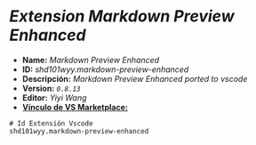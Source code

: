 <!-- Autor: Daniel Benjamin Perez Morales -->
<!-- GitHub: https://github.com/DanielBenjaminPerezMoralesDev13 -->
<!-- GitLab: https://gitlab.com/DanielBenjaminPerezMoralesDev13 -->
<!-- Correo electrónico: danielperezdev@proton.me -->
# ***Extension Markdown Preview Enhanced***

- **Name:** *Markdown Preview Enhanced*
- **ID:** *shd101wyy.markdown-preview-enhanced*
- **Descripción:** *Markdown Preview Enhanced ported to vscode*
- **Version:** *`0.8.13`*
- **Editor:** *Yiyi Wang*
- **[Vínculo de VS Marketplace:](https://marketplace.visualstudio.com/items?itemName=shd101wyy.markdown-preview-enhanced "https://marketplace.visualstudio.com/items?itemName=shd101wyy.markdown-preview-enhanced")**

```plaintext
# Id Extensión Vscode
shd101wyy.markdown-preview-enhanced
```
